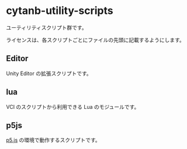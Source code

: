 # cytanb-utility-scripts

ユーティリティスクリプト群です。

ライセンスは、各スクリプトごとにファイルの先頭に記載するようにします。

## Editor

Unity Editor の拡張スクリプトです。

## lua

VCI のスクリプトから利用できる Lua のモジュールです。

## p5js

[p5.js](https://p5js.org/) の環境で動作するスクリプトです。
